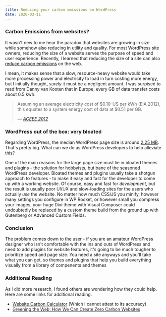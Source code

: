 ```yaml
---
title: Reducing your carbon emissions on WordPress
date: 2020-03-11
---
```


### Carbon Emissions from websites?
It wasn't new to me hear the paradox that websites are growing in size while somehow also reducing in utility and quality. For most WordPress site owners, reducing the size of a website serves the purpose of speed and user experience. Recently, I learned that reducing the size of a site can also [reduce carbon emissions](https://dannyvankooten.com/website-carbon-emissions/) on the web.

I mean, it makes sense that a slow, resource-heavy website would take more processing power and electricity to load in turn costing more energy, but I initially thought, *surely* it must be a negligent amount. I was surpised to read from Danny van Kooten that in Europe, every GB of data transfer costs about 0.5 kwh. 

> Assuming an average electricity cost of $0.10-US per kWh (EIA 2012), this equates to a system energy cost of data at $0.51 per GB.
> 
> *&mdash; [ACEEE 2012](https://www.aceee.org/files/proceedings/2012/data/papers/0193-000409.pdf)*

### WordPress out of the box: very bloated
Regarding WordPress, the median WordPress page size is around [2.25 MB](https://httparchive.org/reports/page-weight?lens=wordpress). That's pretty big. What can we do as WordPress developers to help alleviate this?

One of the main reasons for the large page size must lie in bloated themes and plugins - the solution for hobbyists, but bane of the seasoned WordPress developer. Bloated themes and plugins usually take a shotgun approach to features - to make it easy and fast for the developer to come up with a working website. Of course, easy and fast for *development*, but the result is usually poor UI/UX and slow-loading sites for the users who actually *use* the website. No matter how much CSS/JS you minify, however many settings you configure in WP Rocket, or however small you compress your images, your huge Divi theme with Visual Composer could undoubtedly be replaced by a custom theme build from the ground up with Gutenberg or Advanced Custom Fields.

### Conclusion
The problem comes down to the user - if you are an amateur WordPress designer who isn't comfortable with the ins and outs of WordPress and need to add plugins for website features, it's going to be much tougher to prioritize speed and page size. You need a site anyways and you'll take what you can get, so themes and plugins that help you build everything visually from a library of compenents and themes


### Additional Reading
As I did more research, I found others are wondering how they could help. Here are some links for additional reading.
- [Website Carbon Calculator](https://www.websitecarbon.com/) (Which I cannot attest to its accuracy)
- [Greening the Web: How We Can Create Zero Carbon Websites](https://kinsta.com/blog/zero-carbon-websites/)